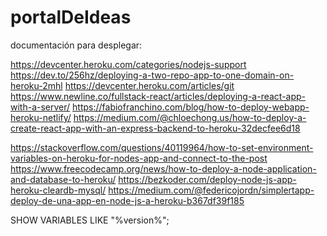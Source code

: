 # portalDeIdeas

documentación para desplegar:

https://devcenter.heroku.com/categories/nodejs-support
https://dev.to/256hz/deploying-a-two-repo-app-to-one-domain-on-heroku-2mhl
https://devcenter.heroku.com/articles/git
https://www.newline.co/fullstack-react/articles/deploying-a-react-app-with-a-server/
https://fabiofranchino.com/blog/how-to-deploy-webapp-heroku-netlify/
https://medium.com/@chloechong.us/how-to-deploy-a-create-react-app-with-an-express-backend-to-heroku-32decfee6d18

https://stackoverflow.com/questions/40119964/how-to-set-environment-variables-on-heroku-for-nodes-app-and-connect-to-the-post
https://www.freecodecamp.org/news/how-to-deploy-a-node-application-and-database-to-heroku/
https://bezkoder.com/deploy-node-js-app-heroku-cleardb-mysql/
https://medium.com/@federicojordn/simplertapp-deploy-de-una-app-en-node-js-a-heroku-b367df39f185

SHOW VARIABLES LIKE "%version%";
